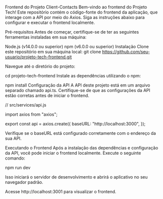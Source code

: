 Frontend do Projeto Client-Contacts
Bem-vindo ao frontend do Projeto Tech! Este repositório contém o código-fonte do frontend da aplicação, que interage com a API por meio do Axios. Siga as instruções abaixo para configurar e executar o frontend localmente.

Pré-requisitos
Antes de começar, certifique-se de ter as seguintes ferramentas instaladas em sua máquina:

Node.js (v14.0.0 ou superior)
npm (v6.0.0 ou superior)
Instalação
Clone este repositório em sua máquina local:
git clone https://github.com/seu-usuario/projeto-tech-frontend.git


Navegue até o diretório do projeto:


cd projeto-tech-frontend
Instale as dependências utilizando o npm:


npm install
Configuração da API
A API deste projeto está em um arquivo separado chamado api.ts. Certifique-se de que as configurações da API estão corretas antes de iniciar o frontend.

// src/services/api.js

import axios from "axios";

export const api = axios.create({
    baseURL: "http://localhost:3000",
});

Verifique se o baseURL está configurado corretamente com o endereço da sua API.

Executando o Frontend
Após a instalação das dependências e configuração da API, você pode iniciar o frontend localmente. Execute o seguinte comando:

npm run dev

Isso iniciará o servidor de desenvolvimento e abrirá o aplicativo no seu navegador padrão.

Acesse http://localhost:3001 para visualizar o frontend.
